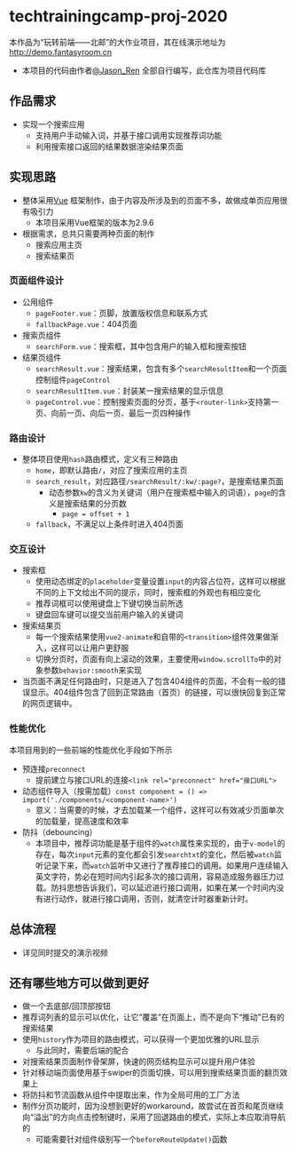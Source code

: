 # techtrainingcamp-proj-2020
本作品为“玩转前端——北邮”的大作业项目，其在线演示地址为 http://demo.fantasyroom.cn  
* 本项目的代码由作者[@Jason_Ren](https://github.com/jasonren0403) 全部自行编写，此仓库为项目代码库

## 作品需求
* 实现一个搜索应用
    - 支持用户手动输入词，并基于接口调用实现推荐词功能
    - 利用搜索接口返回的结果数据渲染结果页面
    
## 实现思路
* 整体采用[Vue](https://vuejs.org/) 框架制作，由于内容及所涉及到的页面不多，故做成单页应用很有吸引力
    - 本项目采用Vue框架的版本为2.9.6
* 根据需求，总共只需要两种页面的制作
    - 搜索应用主页
    - 搜索结果页
    
### 页面组件设计
* 公用组件
    - `pageFooter.vue`：页脚，放置版权信息和联系方式
    - `fallbackPage.vue`：404页面
* 搜索页组件
    - `searchForm.vue`：搜索框，其中包含用户的输入框和搜索按钮
* 结果页组件
    - `searchResult.vue`：搜索结果，包含有多个`searchResultItem`和一个页面控制组件`pageControl`
    - `searchResultItem.vue`：封装某一搜索结果的显示信息
    - `pageControl.vue`：控制搜索页面的分页，基于`<router-link>`支持第一页、向前一页、向后一页、最后一页四种操作
    
### 路由设计
* 整体项目使用`hash`路由模式，定义有三种路由
    - `home`，即默认路由`/`，对应了搜索应用的主页
    - `search_result`，对应路径`/searchResult/:kw/:page?`，是搜索结果页面
        * 动态参数`kw`的含义为关键词（用户在搜索框中输入的词语），`page`的含义是搜索结果的分页数
            - `page = offset + 1`
    - `fallback`，不满足以上条件时进入404页面
    
### 交互设计
* 搜索框
    - 使用动态绑定的`placeholder`变量设置`input`的内容占位符，这样可以根据不同的上下文给出不同的提示，同时，搜索框的外观也有相应变化
    - 推荐词框可以使用键盘上下键切换当前所选
    - 键盘回车键可以提交当前用户输入的关键词
* 搜索结果页
    - 每一个搜索结果使用`vue2-animate`和自带的`<transition>`组件效果做渐入，这样可以让用户更舒服
    - 切换分页时，页面有向上滚动的效果，主要使用`window.scrollTo`中的对象参数`behavior:smooth`来实现
* 当页面不满足任何路由时，只是进入了包含404组件的页面，不会有一般的错误显示。404组件包含了回到正常路由（首页）的链接，可以很快回复到正常的网页逻辑中。
    
### 性能优化
本项目用到的一些前端的性能优化手段如下所示
* 预连接`preconnect`
    - 提前建立与接口URL的连接`<link rel="preconnect" href="接口URL">`
* 动态组件导入（按需加载）`const component = () => import('./components/<component-name>')`
    - 意义：当需要的时候，才去加载某一个组件，这样可以有效减少页面单次的加载量，提高速度和效率
* 防抖（debouncing）
    - 本项目中，推荐词功能是基于组件的`watch`属性来实现的，由于`v-model`的存在，每次`input`元素的变化都会引发`searchtxt`的变化，然后被`watch`监听记录下来，而`watch`监听中又进行了推荐接口的调用。如果用户连续输入英文字符，势必在短时间内引起多次的接口调用，容易造成服务器压力过载。防抖思想告诉我们，可以延迟进行接口调用，如果在某一个时间内没有进行动作，就进行接口调用，否则，就清空计时器重新计时。

## 总体流程
* 详见同时提交的演示视频

## 还有哪些地方可以做到更好
* 做一个去底部/回顶部按钮
* 推荐词列表的显示可以优化，让它“覆盖”在页面上，而不是向下“推动”已有的搜索结果
* 使用`history`作为项目的路由模式，可以获得一个更加优雅的URL显示
    - 与此同时，需要后端的配合
* 对搜索结果页面制作骨架屏，快速的网页结构显示可以提升用户体验
* 针对移动端页面使用基于swiper的页面切换，可以用到搜索结果页面的翻页效果上
* 将防抖和节流函数从组件中提取出来，作为全局可用的工厂方法
* 制作分页功能时，因为没想到更好的workaround，故尝试在首页和尾页继续向“溢出”的方向点击控制键时，采用了回退路由的模式，实际上本应取消导航的
    - 可能需要针对组件级别写一个`beforeRouteUpdate()`函数